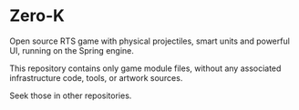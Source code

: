 Zero-K
======

Open source RTS game with physical projectiles, smart units and powerful UI, running on the Spring engine.

This repository contains only game module files, without any associated infrastructure code, tools, or artwork sources.

Seek those in other repositories.
